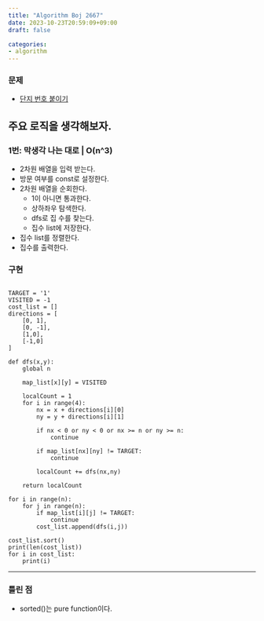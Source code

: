 ```yaml
---
title: "Algorithm Boj 2667"
date: 2023-10-23T20:59:09+09:00
draft: false

categories:
- algorithm
---
```


### 문제
- [단지 번호 붙이기](https://www.acmicpc.net/problem/2667)

## 주요 로직을 생각해보자.
### 1번: 막생각 나는 대로 | O(n^3)
- 2차원 배열을 입력 받는다.
- 방문 여부를 const로 설정한다.
- 2차원 배열을 순회한다.
    - 1이 아니면 통과한다.
    - 상하좌우 탐색한다.
    - dfs로 집 수를 찾는다.
    - 집수 list에 저장한다.
- 집수 list를 정렬한다.
- 집수를 출력한다.

### 구현
```python3

TARGET = '1'
VISITED = -1
cost_list = []
directions = [
    [0, 1],
    [0, -1],
    [1,0],
    [-1,0]
]

def dfs(x,y):
    global n
    
    map_list[x][y] = VISITED
    
    localCount = 1
    for i in range(4):
        nx = x + directions[i][0]
        ny = y + directions[i][1]
        
        if nx < 0 or ny < 0 or nx >= n or ny >= n:
            continue
            
        if map_list[nx][ny] != TARGET:
            continue
        
        localCount += dfs(nx,ny)
        
    return localCount

for i in range(n):
    for j in range(n):
        if map_list[i][j] != TARGET:
            continue
        cost_list.append(dfs(i,j))

cost_list.sort()
print(len(cost_list))
for i in cost_list:
    print(i)
```

---
### 틀린 점
- sorted()는 pure function이다.
